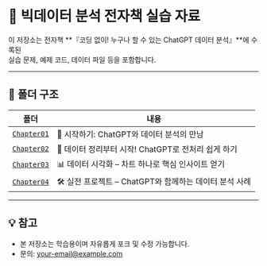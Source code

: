 # 📘 빅데이터 분석 전자책 실습 자료

이 저장소는 전자책 **『코딩 없이! 누구나 할 수 있는 ChatGPT 데이터 분석』**에 수록된  
실습 문제, 예제 코드, 데이터 파일 등을 포함합니다.

---

## 📁 폴더 구조

| 폴더 | 내용 |
|------|------|
| [`Chapter01`](./chapter01) | 🔰 시작하기: ChatGPT와 데이터 분석의 만남 |
| [`Chapter02`](./chapter02) | 🧹 데이터 정리부터 시작! ChatGPT로 전처리 쉽게 하기 |
| [`Chapter03`](./chapter03) | 📊 데이터 시각화 – 차트 하나로 핵심 인사이트 얻기 |
| [`Chapter04`](./chapter04) | 🛠 실전 프로젝트 – ChatGPT와 함께하는 데이터 분석 사례 |

---

## 💡 참고

- 본 저장소는 학습용이며 자유롭게 포크 및 수정 가능합니다.
- 문의: [your-email@example.com](mailto:your-email@example.com)

